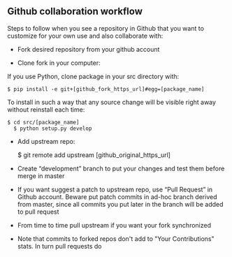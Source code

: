 Github collaboration workflow
-----------------------------

Steps to follow when you see a repository in Github that you want to customize for your own use and also collaborate with: 

* Fork desired repository from your github account

* Clone fork in your computer: 

If you use Python, clone package in your src directory with: 

    $ pip install -e git+[github_fork_https_url]#egg=[package_name]

To install in such a way that any source change will be visible right away without reinstall each time: 

    $ cd src/[package_name]
      $ python setup.py develop 

* Add upstream repo: 

    $ git remote add upstream [github_original_https_url]

* Create “development” branch to put your changes and test them before merge in master

* If you want suggest a patch to upstream repo, use “Pull Request” in Github account. Beware put patch commits in ad-hoc branch derived from master, since all commits you put later in the branch will be added to pull request  

* From time to time pull upstream if you want your fork synchronized

* Note that commits to forked repos don't add to "Your Contributions" stats. In turn pull requests do 
